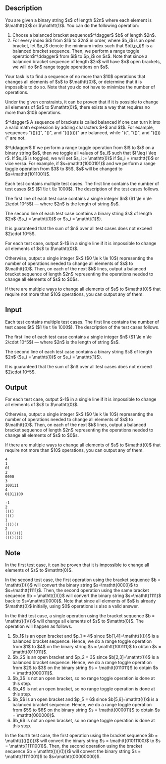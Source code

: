 ## Description

<div><p>You are given a binary string $s$ of length $2n$ where each element is $\mathtt{0}$ or $\mathtt{1}$. You can do the following operation:</p><ol><li> Choose a balanced bracket sequence$^\dagger$ $b$ of length $2n$. </li><li> For every index $i$ from $1$ to $2n$ in order, where $b_i$ is an open bracket, let $p_i$ denote the minimum index such that $b[i,p_i]$ is a balanced bracket sequence. Then, we perform a range toggle operation$^\ddagger$ from $i$ to $p_i$ on $s$. Note that since a balanced bracket sequence of length $2n$ will have $n$ open brackets, we will do $n$ range toggle operations on $s$. </li></ol><p>Your task is to find a sequence of no more than $10$ operations that changes all elements of $s$ to $\mathtt{0}$, or determine that it is impossible to do so. Note that you do <span class="tex-font-style-bf">not</span> have to minimize the number of operations.</p><p>Under the given constraints, it can be proven that if it is possible to change all elements of $s$ to $\mathtt{0}$, there exists a way that requires no more than $10$ operations.</p><p>$^\dagger$ A sequence of brackets is called balanced if one can turn it into a valid math expression by adding characters $+$ and $1$. For example, sequences "<span class="tex-font-style-tt">(())()</span>", "<span class="tex-font-style-tt">()</span>", and "<span class="tex-font-style-tt">(()(()))</span>" are balanced, while "<span class="tex-font-style-tt">)(</span>", "<span class="tex-font-style-tt">(()</span>", and "<span class="tex-font-style-tt">(()))(</span>" are not.</p><p>$^\ddagger$ If we perform a range toggle operation from $l$ to $r$ on a binary string $s$, then we toggle all values of $s_i$ such that $l \leq i \leq r$. If $s_i$ is toggled, we will set $s_i := \mathtt{0}$ if $s_i = \mathtt{1}$ or vice versa. For example, if $s=\mathtt{1000101}$ and we perform a range toggle operation from $3$ to $5$, $s$ will be changed to $s=\mathtt{1011001}$.</p></div><div class="input-specification"><p>Each test contains multiple test cases. The first line contains the number of test cases $t$ ($1 \le t \le 1000$). The description of the test cases follows.</p><p>The first line of each test case contains a single integer $n$ ($1 \le n \le 2\cdot 10^5$)&nbsp;— where $2n$ is the length of string $s$.</p><p>The second line of each test case contains a binary string $s$ of length $2n$ ($s_i = \mathtt{0}$ or $s_i = \mathtt{1}$).</p><p>It is guaranteed that the sum of $n$ over all test cases does not exceed $2\cdot 10^5$.</p></div><div class="output-specification"><p>For each test case, output $-1$ in a single line if it is impossible to change all elements of $s$ to $\mathtt{0}$.</p><p>Otherwise, output a single integer $k$ ($0 \le k \le 10$) representing the number of operations needed to change all elements of $s$ to $\mathtt{0}$. Then, on each of the next $k$ lines, output a balanced bracket sequence of length $2n$ representing the operations needed to change all elements of $s$ to $0$s.</p><p>If there are multiple ways to change all elements of $s$ to $\mathtt{0}$ that require not more than $10$ operations, you can output any of them.</p></div>

## Input

<p>Each test contains multiple test cases. The first line contains the number of test cases $t$ ($1 \le t \le 1000$). The description of the test cases follows.</p><p>The first line of each test case contains a single integer $n$ ($1 \le n \le 2\cdot 10^5$)&nbsp;— where $2n$ is the length of string $s$.</p><p>The second line of each test case contains a binary string $s$ of length $2n$ ($s_i = \mathtt{0}$ or $s_i = \mathtt{1}$).</p><p>It is guaranteed that the sum of $n$ over all test cases does not exceed $2\cdot 10^5$.</p>

## Output

<p>For each test case, output $-1$ in a single line if it is impossible to change all elements of $s$ to $\mathtt{0}$.</p><p>Otherwise, output a single integer $k$ ($0 \le k \le 10$) representing the number of operations needed to change all elements of $s$ to $\mathtt{0}$. Then, on each of the next $k$ lines, output a balanced bracket sequence of length $2n$ representing the operations needed to change all elements of $s$ to $0$s.</p><p>If there are multiple ways to change all elements of $s$ to $\mathtt{0}$ that require not more than $10$ operations, you can output any of them.</p>





```input1|2,3,6,7
4
1
01
2
0000
3
100111
4
01011100
```




```output1
-1
2
()()
()()
1
(())()
2
(((())))
()()(())
```



## Note

<p>In the first test case, it can be proven that it is impossible to change all elements of $s$ to $\mathtt{0}$.</p><p>In the second test case, the first operation using the bracket sequence $b = \mathtt{()()}$ will convert the binary string $s=\mathtt{0000}$ to $s=\mathtt{1111}$. Then, the second operation using the same bracket sequence $b = \mathtt{()()}$ will convert the binary string $s=\mathtt{1111}$ back to $s=\mathtt{0000}$. Note that since all elements of $s$ is already $\mathtt{0}$ initially, using $0$ operations is also a valid answer.</p><p>In the third test case, a single operation using the bracket sequence $b = \mathtt{(())()}$ will change all elements of $s$ to $\mathtt{0}$. The operation will happen as follows.</p><ol> <li> $b_1$ is an open bracket and $p_1 = 4$ since $b[1,4]=\mathtt{(())}$ is a balanced bracket sequence. Hence, we do a range toggle operation from $1$ to $4$ on the binary string $s = \mathtt{100111}$ to obtain $s = \mathtt{011011}$. </li><li> $b_2$ is an open bracket and $p_2 = 3$ since $b[2,3]=\mathtt{()}$ is a balanced bracket sequence. Hence, we do a range toggle operation from $2$ to $3$ on the binary string $s = \mathtt{011011}$ to obtain $s = \mathtt{000011}$. </li><li> $b_3$ is not an open bracket, so no range toggle operation is done at this step. </li><li> $b_4$ is not an open bracket, so no range toggle operation is done at this step. </li><li> $b_5$ is an open bracket and $p_5 = 6$ since $b[5,6]=\mathtt{()}$ is a balanced bracket sequence. Hence, we do a range toggle operation from $5$ to $6$ on the binary string $s = \mathtt{000011}$ to obtain $s = \mathtt{000000}$. </li><li> $b_6$ is not an open bracket, so no range toggle operation is done at this step. </li></ol><p>In the fourth test case, the first operation using the bracket sequence $b = \mathtt{(((())))}$ will convert the binary string $s = \mathtt{01011100}$ to $s = \mathtt{11111001}$. Then, the second operation using the bracket sequence $b = \mathtt{()()(())}$ will convert the binary string $s = \mathtt{11111001}$ to $s=\mathtt{00000000}$.</p>
